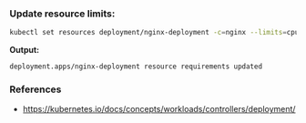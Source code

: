 ### Update resource limits:

```bash
kubectl set resources deployment/nginx-deployment -c=nginx --limits=cpu=200m,memory=512Mi
```

**Output:**

```
deployment.apps/nginx-deployment resource requirements updated
```

### References
- https://kubernetes.io/docs/concepts/workloads/controllers/deployment/